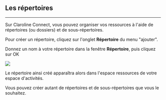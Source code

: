 ## Les répertoires
---
Sur Claroline Connect, vous pouvez organiser vos ressources à l'aide de répertoires (ou dossiers) et de sous-répertoires.

Pour créer un répertoire, cliquez sur l'onglet **Répertoire** du menu "ajouter".

Donnez un nom à votre répertoire dans la fenêtre **Répertoire**, puis cliquez sur OK

![](images/fig173.png)

Le répertoire ainsi créé apparaîtra alors dans l'espace ressources de votre espace d'activités.

Vous pouvez créer autant de répertoires et de sous-répertoires que vous le souhaitez.
